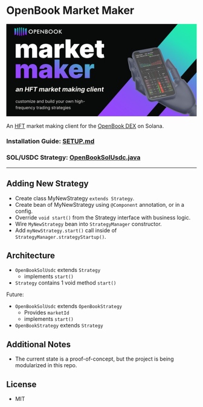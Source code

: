 # OpenBook Market Maker
![img2.png](img2.png)

An [HFT](https://cointelegraph.com/news/how-does-high-frequency-trading-work-on-decentralized-exchanges) market making client for the [OpenBook DEX](https://github.com/openbook-dex/program) on Solana.
### Installation Guide: [SETUP.md](SETUP.md)
### SOL/USDC Strategy: [OpenBookSolUsdc.java](../src/main/java/com/mmorrell/strategies/openbook/sol/OpenBookSolUsdc.java#L146)

---
## Adding New Strategy

- Create class MyNewStrategy `extends Strategy`.
- Create bean of MyNewStrategy using `@Component` annotation, or in a config.
- Override `void start()` from the Strategy interface with business logic.
- Wire `MyNewStrategy` bean into `StrategyManager` constructor.
- Add `myNewStrategy.start()` call inside of `StrategyManager.strategyStartup()`.

## Architecture

- `OpenBookSolUsdc` extends `Strategy`
  - implements `start()`
- `Strategy` contains 1 void method `start()`

Future:
- `OpenBookSolUsdc` extends `OpenBookStrategy`
  - Provides `marketId`
  - implements `start()`
- `OpenBookStrategy` extends `Strategy`

## Additional Notes

- The current state is a proof-of-concept, but the project is being modularized in this repo.

## License

- MIT 